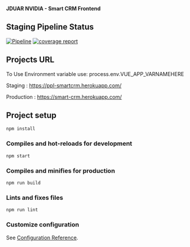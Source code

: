 **JDUAR NVIDIA - Smart CRM Frontend**

## Staging Pipeline Status
[![Pipeline](https://gitlab.cs.ui.ac.id/ppl-fasilkom-ui/2020/jduar-nvdia-smart-crm-frontend/badges/staging/pipeline.svg)](https://gitlab.cs.ui.ac.id/ppl-fasilkom-ui/2020/jduar-nvdia-smart-crm-frontend/commits/staging)
[![coverage report](https://gitlab.cs.ui.ac.id/ppl-fasilkom-ui/2020/jduar-nvdia-smart-crm-frontend/badges/staging/coverage.svg)](https://gitlab.cs.ui.ac.id/ppl-fasilkom-ui/2020/jduar-nvdia-smart-crm-frontend/commits/staging)

## Projects URL
To Use Environment variable use: process.env.VUE_APP_VARNAMEHERE

Staging : https://ppl-smartcrm.herokuapp.com/

Production : https://smart-crm.herokuapp.com/

## Project setup
```
npm install
```

### Compiles and hot-reloads for development
```
npm start
```

### Compiles and minifies for production
```
npm run build
```

### Lints and fixes files
```
npm run lint
```

### Customize configuration
See [Configuration Reference](https://cli.vuejs.org/config/).
